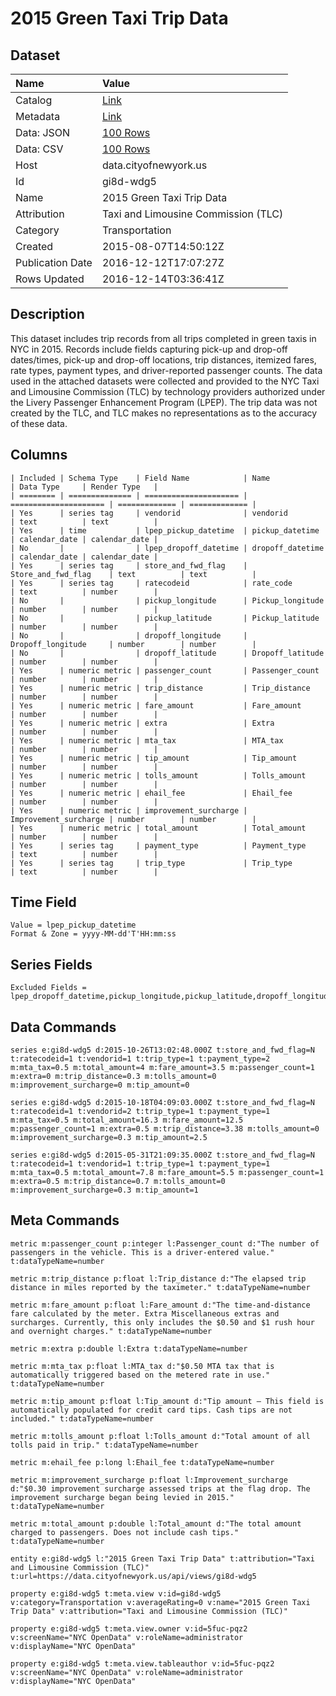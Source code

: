 # 2015 Green Taxi Trip Data

## Dataset

| Name | Value |
| :--- | :---- |
| Catalog | [Link](https://catalog.data.gov/dataset/2015-green-taxi-trip-data) |
| Metadata | [Link](https://data.cityofnewyork.us/api/views/gi8d-wdg5) |
| Data: JSON | [100 Rows](https://data.cityofnewyork.us/api/views/gi8d-wdg5/rows.json?max_rows=100) |
| Data: CSV | [100 Rows](https://data.cityofnewyork.us/api/views/gi8d-wdg5/rows.csv?max_rows=100) |
| Host | data.cityofnewyork.us |
| Id | gi8d-wdg5 |
| Name | 2015 Green Taxi Trip Data |
| Attribution | Taxi and Limousine Commission (TLC) |
| Category | Transportation |
| Created | 2015-08-07T14:50:12Z |
| Publication Date | 2016-12-12T17:07:27Z |
| Rows Updated | 2016-12-14T03:36:41Z |

## Description

This dataset includes trip records from all trips completed in green taxis in NYC in 2015. Records include fields capturing pick-up and drop-off dates/times, pick-up and drop-off locations, trip distances, itemized fares, rate types, payment types, and driver-reported passenger counts. The data used in the attached datasets were collected and provided to the NYC Taxi and Limousine Commission (TLC) by technology providers authorized under the Livery Passenger Enhancement Program (LPEP). The trip data was not created by the TLC, and TLC makes no representations as to the accuracy of these data.

## Columns

```ls
| Included | Schema Type    | Field Name            | Name                  | Data Type     | Render Type   |
| ======== | ============== | ===================== | ===================== | ============= | ============= |
| Yes      | series tag     | vendorid              | vendorid              | text          | text          |
| Yes      | time           | lpep_pickup_datetime  | pickup_datetime       | calendar_date | calendar_date |
| No       |                | lpep_dropoff_datetime | dropoff_datetime      | calendar_date | calendar_date |
| Yes      | series tag     | store_and_fwd_flag    | Store_and_fwd_flag    | text          | text          |
| Yes      | series tag     | ratecodeid            | rate_code             | text          | number        |
| No       |                | pickup_longitude      | Pickup_longitude      | number        | number        |
| No       |                | pickup_latitude       | Pickup_latitude       | number        | number        |
| No       |                | dropoff_longitude     | Dropoff_longitude     | number        | number        |
| No       |                | dropoff_latitude      | Dropoff_latitude      | number        | number        |
| Yes      | numeric metric | passenger_count       | Passenger_count       | number        | number        |
| Yes      | numeric metric | trip_distance         | Trip_distance         | number        | number        |
| Yes      | numeric metric | fare_amount           | Fare_amount           | number        | number        |
| Yes      | numeric metric | extra                 | Extra                 | number        | number        |
| Yes      | numeric metric | mta_tax               | MTA_tax               | number        | number        |
| Yes      | numeric metric | tip_amount            | Tip_amount            | number        | number        |
| Yes      | numeric metric | tolls_amount          | Tolls_amount          | number        | number        |
| Yes      | numeric metric | ehail_fee             | Ehail_fee             | number        | number        |
| Yes      | numeric metric | improvement_surcharge | Improvement_surcharge | number        | number        |
| Yes      | numeric metric | total_amount          | Total_amount          | number        | number        |
| Yes      | series tag     | payment_type          | Payment_type          | text          | number        |
| Yes      | series tag     | trip_type             | Trip_type             | text          | number        |
```

## Time Field

```ls
Value = lpep_pickup_datetime
Format & Zone = yyyy-MM-dd'T'HH:mm:ss
```

## Series Fields

```ls
Excluded Fields = lpep_dropoff_datetime,pickup_longitude,pickup_latitude,dropoff_longitude,dropoff_latitude
```

## Data Commands

```ls
series e:gi8d-wdg5 d:2015-10-26T13:02:48.000Z t:store_and_fwd_flag=N t:ratecodeid=1 t:vendorid=1 t:trip_type=1 t:payment_type=2 m:mta_tax=0.5 m:total_amount=4 m:fare_amount=3.5 m:passenger_count=1 m:extra=0 m:trip_distance=0.3 m:tolls_amount=0 m:improvement_surcharge=0 m:tip_amount=0

series e:gi8d-wdg5 d:2015-10-18T04:09:03.000Z t:store_and_fwd_flag=N t:ratecodeid=1 t:vendorid=2 t:trip_type=1 t:payment_type=1 m:mta_tax=0.5 m:total_amount=16.3 m:fare_amount=12.5 m:passenger_count=1 m:extra=0.5 m:trip_distance=3.38 m:tolls_amount=0 m:improvement_surcharge=0.3 m:tip_amount=2.5

series e:gi8d-wdg5 d:2015-05-31T21:09:35.000Z t:store_and_fwd_flag=N t:ratecodeid=1 t:vendorid=1 t:trip_type=1 t:payment_type=1 m:mta_tax=0.5 m:total_amount=7.8 m:fare_amount=5.5 m:passenger_count=1 m:extra=0.5 m:trip_distance=0.7 m:tolls_amount=0 m:improvement_surcharge=0.3 m:tip_amount=1
```

## Meta Commands

```ls
metric m:passenger_count p:integer l:Passenger_count d:"The number of passengers in the vehicle. This is a driver-entered value." t:dataTypeName=number

metric m:trip_distance p:float l:Trip_distance d:"The elapsed trip distance in miles reported by the taximeter." t:dataTypeName=number

metric m:fare_amount p:float l:Fare_amount d:"The time-and-distance fare calculated by the meter. Extra Miscellaneous extras and surcharges. Currently, this only includes the $0.50 and $1 rush hour and overnight charges." t:dataTypeName=number

metric m:extra p:double l:Extra t:dataTypeName=number

metric m:mta_tax p:float l:MTA_tax d:"$0.50 MTA tax that is automatically triggered based on the metered rate in use." t:dataTypeName=number

metric m:tip_amount p:float l:Tip_amount d:"Tip amount – This field is automatically populated for credit card tips. Cash tips are not included." t:dataTypeName=number

metric m:tolls_amount p:float l:Tolls_amount d:"Total amount of all tolls paid in trip." t:dataTypeName=number

metric m:ehail_fee p:long l:Ehail_fee t:dataTypeName=number

metric m:improvement_surcharge p:float l:Improvement_surcharge d:"$0.30 improvement surcharge assessed trips at the flag drop. The improvement surcharge began being levied in 2015." t:dataTypeName=number

metric m:total_amount p:double l:Total_amount d:"The total amount charged to passengers. Does not include cash tips." t:dataTypeName=number

entity e:gi8d-wdg5 l:"2015 Green Taxi Trip Data" t:attribution="Taxi and Limousine Commission (TLC)" t:url=https://data.cityofnewyork.us/api/views/gi8d-wdg5

property e:gi8d-wdg5 t:meta.view v:id=gi8d-wdg5 v:category=Transportation v:averageRating=0 v:name="2015 Green Taxi Trip Data" v:attribution="Taxi and Limousine Commission (TLC)"

property e:gi8d-wdg5 t:meta.view.owner v:id=5fuc-pqz2 v:screenName="NYC OpenData" v:roleName=administrator v:displayName="NYC OpenData"

property e:gi8d-wdg5 t:meta.view.tableauthor v:id=5fuc-pqz2 v:screenName="NYC OpenData" v:roleName=administrator v:displayName="NYC OpenData"
```